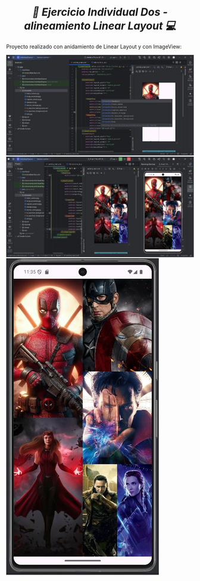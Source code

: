 **_<h1 align="center">:vulcan_salute: Ejercicio Individual Dos - alineamiento Linear Layout :computer:</h1>_**

Proyecto realizado con anidamiento de Linear Layout y con ImageView:

<img src="./assets/image/codigo-2.JPG" alt="">
<br>
<img src="./assets/image/codigo-3.JPG" alt="">
<br>
<img src="./assets/image/codigo-4.JPG" alt="">